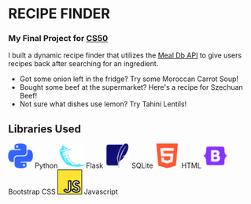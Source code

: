 # RECIPE FINDER

### My Final Project for [CS50](https://cs50.harvard.edu/x/2025/) 

I built a dynamic recipe finder that utilizes the [Meal Db API](https://www.themealdb.com/api.php) to give users recipes back after searching for an ingredient.
 - Got some onion left in the fridge?  Try some Moroccan Carrot Soup!
 - Bought some beef at the supermarket? Here's a recipe for Szechuan Beef!
 - Not sure what dishes use lemon?  Try Tahini Lentils!

## Libraries Used
<img src="static/python.svg" alt="drawing" width="50"/>
Python
<img src="static/flask.svg" alt="drawing" width="50"/>
Flask
<img src="static/sqlite.svg" alt="drawing" width="50"/>
SQLite
<img src="static/html5.svg" alt="drawing" width="50"/>
HTML
<img src="static/bootstrap.svg" alt="drawing" width="50"/>
Bootstrap CSS
<img src="static/javascript.svg" alt="drawing" width="50"/>
Javascript